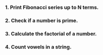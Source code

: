 ### 1. Print Fibonacci series up to N terms.
### 2. Check if a number is prime.

### 3. Calculate the factorial of a number.
### 4. Count vowels in a string.
